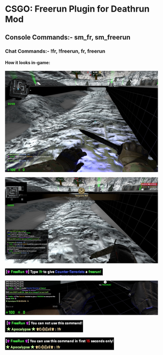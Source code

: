 # CSGO: Freerun Plugin for Deathrun Mod
## Console Commands:- sm_fr, sm_freerun
### Chat Commands:- !fr, !freerun, fr, freerun
#### How it looks in-game:
![](fr1.jpg)

![](fr2.jpg)

![](fr3.jpg)

![](fr4.jpg)

![](fr5.jpg)

![](fr6.jpg)
